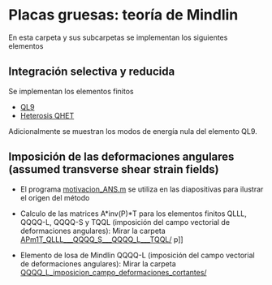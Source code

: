 # Placas gruesas: teoría de Mindlin

En esta carpeta y sus subcarpetas se implementan los siguientes elementos

## Integración selectiva y reducida
Se implementan los elementos finitos
* [QL9](QL9_integracion_reducida)
* [Heterosis QHET](QHET_elemento_heterosis)

Adicionalmente se muestran los modos de energía nula del elemento QL9.

## Imposición de las deformaciones angulares (assumed transverse shear strain fields)

* El programa [motivacion_ANS.m](motivacion_ANS.m) se utiliza en las diapositivas para ilustrar el origen del método

* Calculo de las matrices A*inv(P)*T para los elementos finitos QLLL, QQQQ-L, QQQQ-S y TQQL (imposición del campo vectorial de deformaciones angulares): Mirar la carpeta [APm1T_QLLL___QQQQ_S___QQQQ_L___TQQL/](APm1T_QLLL___QQQQ_S___QQQQ_L___TQQL/)
p]]

* Elemento de losa de Mindlin QQQQ-L (imposición del campo vectorial de deformaciones angulares): Mirar la carpeta
[QQQQ_L_imposicion_campo_deformaciones_cortantes/](QQQQ_L_imposicion_campo_deformaciones_cortantes/)

